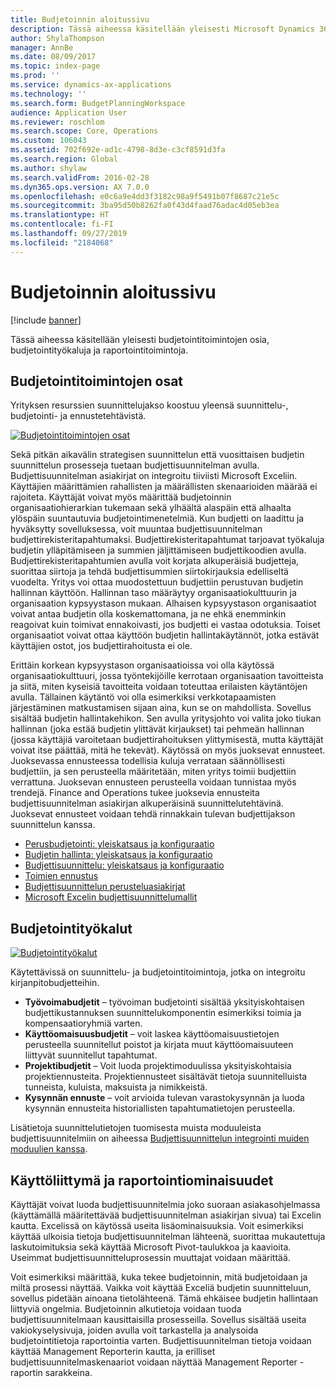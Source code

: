 ```yaml
---
title: Budjetoinnin aloitussivu
description: Tässä aiheessa käsitellään yleisesti Microsoft Dynamics 365 Finance -ohjelman budjetointitoimintojen osia, budjetointityökaluja ja raportointitoimintoja.
author: ShylaThompson
manager: AnnBe
ms.date: 08/09/2017
ms.topic: index-page
ms.prod: ''
ms.service: dynamics-ax-applications
ms.technology: ''
ms.search.form: BudgetPlanningWorkspace
audience: Application User
ms.reviewer: roschlom
ms.search.scope: Core, Operations
ms.custom: 106043
ms.assetid: 702f692e-ad1c-4798-8d3e-c3cf8591d3fa
ms.search.region: Global
ms.author: shylaw
ms.search.validFrom: 2016-02-28
ms.dyn365.ops.version: AX 7.0.0
ms.openlocfilehash: e0c6a9e4dd3f3182c98a9f5491b07f8687c21e5c
ms.sourcegitcommit: 3ba95d50b8262fa0f43d4faad76adac4d05eb3ea
ms.translationtype: HT
ms.contentlocale: fi-FI
ms.lasthandoff: 09/27/2019
ms.locfileid: "2184068"
---
```

# <a name="budgeting-home-page"></a>Budjetoinnin aloitussivu

[!include [banner](../includes/banner.md)]

Tässä aiheessa käsitellään yleisesti budjetointitoimintojen osia, budjetointityökaluja ja raportointitoimintoja. 

<a name="components-of-budgeting-functionality"></a>Budjetointitoimintojen osat
-------------------------------------

Yrityksen resurssien suunnittelujakso koostuu yleensä suunnittelu-, budjetointi- ja ennustetehtävistä.

[![Budjetointitoimintojen osat](./media/budgeting-functionality-components.jpg)](./media/budgeting-functionality-components.jpg)

Sekä pitkän aikavälin strategisen suunnittelun että vuosittaisen budjetin suunnittelun prosesseja tuetaan budjettisuunnitelman avulla. Budjettisuunnitelman asiakirjat on integroitu tiiviisti Microsoft Exceliin. Käyttäjien määrittämien rahallisten ja määrällisten skenaarioiden määrää ei rajoiteta. Käyttäjät voivat myös määrittää budjetoinnin organisaatiohierarkian tukemaan sekä ylhäältä alaspäin että alhaalta ylöspäin suuntautuvia budjetointimenetelmiä. Kun budjetti on laadittu ja hyväksytty sovelluksessa, voit muuntaa budjettisuunnitelman budjettirekisteritapahtumaksi. Budjettirekisteritapahtumat tarjoavat työkaluja budjetin ylläpitämiseen ja summien jäljittämiseen budjettikoodien avulla. Budjettirekisteritapahtumien avulla voit korjata alkuperäisiä budjetteja, suorittaa siirtoja ja tehdä budjettisummien siirtokirjauksia edelliseltä vuodelta. Yritys voi ottaa muodostettuun budjettiin perustuvan budjetin hallinnan käyttöön. Hallinnan taso määräytyy organisaatiokulttuurin ja organisaation kypsyystason mukaan. Alhaisen kypsyystason organisaatiot voivat antaa budjetin olla koskemattomana, ja ne ehkä enemminkin reagoivat kuin toimivat ennakoivasti, jos budjetti ei vastaa odotuksia. Toiset organisaatiot voivat ottaa käyttöön budjetin hallintakäytännöt, jotka estävät käyttäjien ostot, jos budjettirahoitusta ei ole.

Erittäin korkean kypsyystason organisaatioissa voi olla käytössä organisaatiokulttuuri, jossa työntekijöille kerrotaan organisaation tavoitteista ja siitä, miten kyseisiä tavoitteita voidaan toteuttaa erilaisten käytäntöjen avulla. Tällainen käytäntö voi olla esimerkiksi verkkotapaamisten järjestäminen matkustamisen sijaan aina, kun se on mahdollista. Sovellus sisältää budjetin hallintakehikon. Sen avulla yritysjohto voi valita joko tiukan hallinnan (joka estää budjetin ylittävät kirjaukset) tai pehmeän hallinnan (jossa käyttäjiä varoitetaan budjettirahoituksen ylittymisestä, mutta käyttäjät voivat itse päättää, mitä he tekevät). Käytössä on myös juoksevat ennusteet. Juoksevassa ennusteessa todellisia kuluja verrataan säännöllisesti budjettiin, ja sen perusteella määritetään, miten yritys toimii budjettiin verrattuna. Juoksevan ennusteen perusteella voidaan tunnistaa myös trendejä. Finance and Operations tukee juoksevia ennusteita budjettisuunnitelman asiakirjan alkuperäisinä suunnittelutehtävinä. Juoksevat ennusteet voidaan tehdä rinnakkain tulevan budjettijakson suunnittelun kanssa.

-   [Perusbudjetointi: yleiskatsaus ja konfiguraatio](basic-budgeting-overview-configuration.md)
-   [Budjetin hallinta: yleiskatsaus ja konfiguraatio](budget-control-overview-configuration.md)
-   [Budjettisuunnittelu: yleiskatsaus ja konfiguraatio](budget-planning-overview-configuration.md)
-   [Toimien ennustus](position-forecasting.md)
-   [Budjettisuunnittelun perusteluasiakirjat](budget-planning-justification-docs.md)
-   [Microsoft Excelin budjettisuunnittelumallit](budget-planning-excel-templates.md)

## <a name="budgeting-tools"></a>Budjetointityökalut
[![Budjetointityökalut](./media/budgeting-tools.jpg)](./media/budgeting-tools.jpg) 

Käytettävissä on suunnittelu- ja budjetointitoimintoja, jotka on integroitu kirjanpitobudjetteihin.

-   **Työvoimabudjetit** – työvoiman budjetointi sisältää yksityiskohtaisen budjettikustannuksen suunnittelukomponentin esimerkiksi toimia ja kompensaatioryhmiä varten.
-   **Käyttöomaisuusbudjetit** – voit laskea käyttöomaisuustietojen perusteella suunnitellut poistot ja kirjata muut käyttöomaisuuteen liittyvät suunnitellut tapahtumat.
-   **Projektibudjetit** – Voit luoda projektimoduulissa yksityiskohtaisia projektiennusteita. Projektiennusteet sisältävät tietoja suunnitelluista tunneista, kuluista, maksuista ja nimikkeistä.
-   **Kysynnän ennuste** – voit arvioida tulevan varastokysynnän ja luoda kysynnän ennusteita historiallisten tapahtumatietojen perusteella.

Lisätietoja suunnittelutietojen tuomisesta muista moduuleista budjettisuunnitelmiin on aiheessa [Budjettisuunnittelun integrointi muiden moduulien kanssa](budget-planning-integration-other-modules.md).

## <a name="user-interface-and-reporting-capabilities"></a>Käyttöliittymä ja raportointiominaisuudet
Käyttäjät voivat luoda budjettisuunnitelmia joko suoraan asiakasohjelmassa (käyttämällä määritettävää budjettisuunnitelman asiakirjan sivua) tai Excelin kautta. Excelissä on käytössä useita lisäominaisuuksia. Voit esimerkiksi käyttää ulkoisia tietoja budjettisuunnitelman lähteenä, suorittaa mukautettuja laskutoimituksia sekä käyttää Microsoft Pivot-taulukkoa ja kaavioita. Useimmat budjettisuunnitteluprosessin muuttajat voidaan määrittää. 

Voit esimerkiksi määrittää, kuka tekee budjetoinnin, mitä budjetoidaan ja miltä prosessi näyttää. Vaikka voit käyttää Exceliä budjetin suunnitteluun, sovellus pidetään ainoana tietolähteenä. Tämä ehkäisee budjetin hallintaan liittyviä ongelmia. Budjetoinnin alkutietoja voidaan tuoda budjettisuunnitelmaan kausittaisilla prosesseilla. Sovellus sisältää useita vakiokyselysivuja, joiden avulla voit tarkastella ja analysoida budjetointitietoja raportointia varten. Budjettisuunnitelman tietoja voidaan käyttää Management Reporterin kautta, ja erilliset budjettisuunnitelmaskenaariot voidaan näyttää Management Reporter -raportin sarakkeina.






